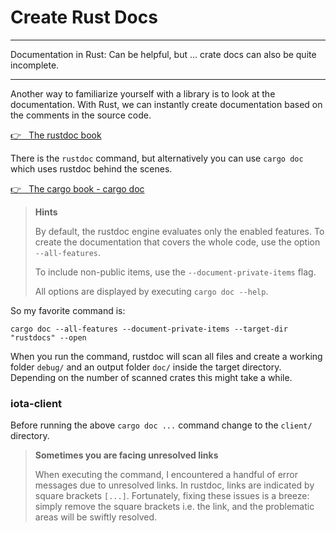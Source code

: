# Create Rust Docs

---

Documentation in Rust: Can be helpful, but ... crate docs can also be quite incomplete.

---

Another way to familiarize yourself with a library is to look at the documentation. With Rust, we can instantly create documentation based on the comments in the source code.

<a href="https://doc.rust-lang.org/stable/rustdoc/" target="_blank">👉 &nbsp; The rustdoc book</a>

There is the `rustdoc` command, but alternatively you can use `cargo doc` which uses rustdoc behind the scenes.

<a href="https://doc.rust-lang.org/cargo/commands/cargo-doc.html" target="_blank">👉 &nbsp; The cargo book - cargo doc</a>

> **Hints**
>
> By default, the rustdoc engine evaluates only the enabled features. To create the documentation that covers the whole code, use the option `--all-features`.
>
> To include non-public items, use the `--document-private-items` flag.
>
> All options are displayed by executing `cargo doc --help`.

So my favorite command is:

```
cargo doc --all-features --document-private-items --target-dir "rustdocs" --open
```

When you run the command, rustdoc will scan all files and create a working folder `debug/` and an output folder `doc/` inside the target directory. Depending on the number of scanned crates this might take a while.

### iota-client

Before running the above `cargo doc ...` command change to the `client/` directory.

> **Sometimes you are facing unresolved links**
>
> When executing the command, I encountered a handful of error messages due to unresolved links. In rustdoc, links are indicated by square brackets `[...]`. Fortunately, fixing these issues is a breeze: simply remove the square brackets i.e. the link, and the problematic areas will be swiftly resolved.
